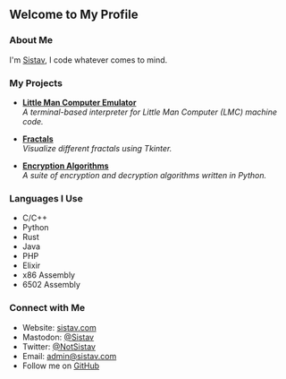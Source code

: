 ## Welcome to My Profile

### About Me
I'm [Sistav](https://sistav.com), I code whatever comes to mind.

### My Projects
- [**Little Man Computer Emulator**](https://github.com/Sistav/LittleManComputerEmulator)  
  *A terminal-based interpreter for Little Man Computer (LMC) machine code.*

- [**Fractals**](https://github.com/Sistav/Fractals)  
  *Visualize different fractals using Tkinter.*

- [**Encryption Algorithms**](https://github.com/Sistav/Encryption-Algorithms)  
  *A suite of encryption and decryption algorithms written in Python.*

### Languages I Use
- C/C++
- Python
- Rust
- Java
- PHP
- Elixir
- x86 Assembly
- 6502 Assembly

### Connect with Me
- Website: [sistav.com](https://sistav.com/)
- Mastodon: [@Sistav](https://fosstodon.org/@Sistav)
- Twitter: [@NotSistav](https://x.com/NotSistav)
- Email: [admin@sistav.com](mailto:admin@sistav.com)
- Follow me on [GitHub](https://github.com/Sistav?tab=followers)